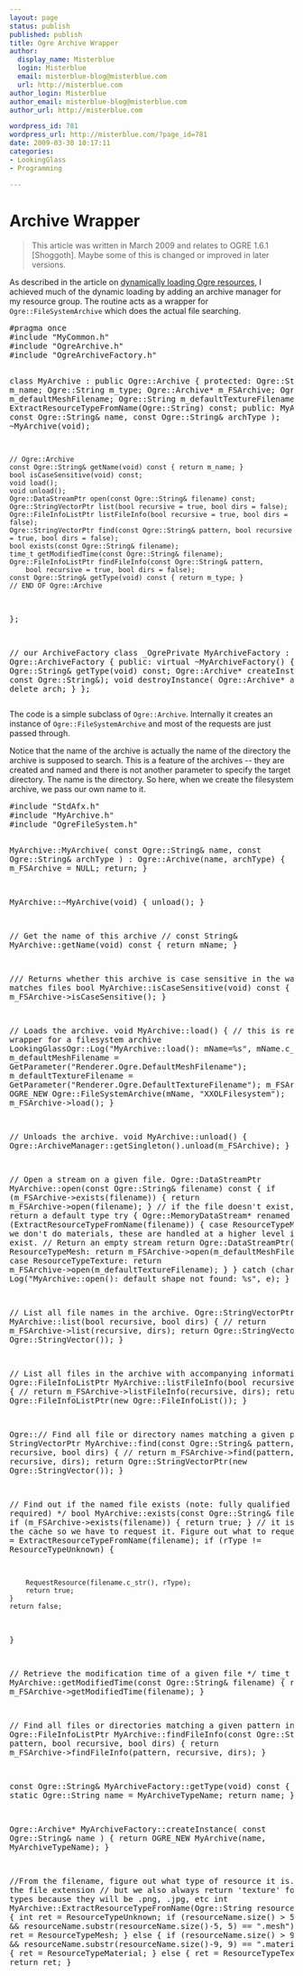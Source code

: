 ```yaml
---
layout: page
status: publish
published: publish
title: Ogre Archive Wrapper
author:
  display_name: Misterblue
  login: Misterblue
  email: misterblue-blog@misterblue.com
  url: http://misterblue.com
author_login: Misterblue
author_email: misterblue-blog@misterblue.com
author_url: http://misterblue.com

wordpress_id: 781
wordpress_url: http://misterblue.com/?page_id=781
date: 2009-03-30 10:17:11
categories:
- LookingGlass
- Programming

---
```

<h1>Archive Wrapper</h1>
<blockquote>
This article was written in March 2009 and relates to OGRE 1.6.1 [Shoggoth]. Maybe some of this is changed or improved in later versions. 
</blockquote>
<p>
As described in the article on <a href="/programming/dynamic-ogre-resources">dynamically loading Ogre resources</a>, I achieved much of the dynamic loading by adding an archive manager for my resource group. The routine acts as a wrapper for <code>Ogre::FileSystemArchive</code> which does the actual file searching.
</p>
<pre>
#pragma once
#include "MyCommon.h"
#include "OgreArchive.h"
#include "OgreArchiveFactory.h"

class MyArchive : public Ogre::Archive {
protected:
    Ogre::String m_name;
    Ogre::String m_type;
    Ogre::Archive* m_FSArchive;
    Ogre::String m_defaultMeshFilename;
    Ogre::String m_defaultTextureFilename;
    int ExtractResourceTypeFromName(Ogre::String) const;
public:
    MyArchive( const Ogre::String& name, const Ogre::String& archType );
    ~MyArchive(void);

    // Ogre::Archive
    const Ogre::String& getName(void) const { return m_name; }
    bool isCaseSensitive(void) const;
    void load();
    void unload();
    Ogre::DataStreamPtr open(const Ogre::String& filename) const;
    Ogre::StringVectorPtr list(bool recursive = true, bool dirs = false);
    Ogre::FileInfoListPtr listFileInfo(bool recursive = true, bool dirs = false);
    Ogre::StringVectorPtr find(const Ogre::String& pattern, bool recursive = true, bool dirs = false);
    bool exists(const Ogre::String& filename);
    time_t getModifiedTime(const Ogre::String& filename);
    Ogre::FileInfoListPtr findFileInfo(const Ogre::String& pattern,
        bool recursive = true, bool dirs = false);
    const Ogre::String& getType(void) const { return m_type; }
    // END OF Ogre::Archive
};

// our ArchiveFactory
class _OgrePrivate MyArchiveFactory : public Ogre::ArchiveFactory {
public:
    virtual ~MyArchiveFactory() {}
    const Ogre::String& getType(void) const;
    Ogre::Archive* createInstance( const Ogre::String&);
    void destroyInstance( Ogre::Archive* arch) { delete arch; }
};
</pre>
<p>
The code is a simple subclass of <code>Ogre::Archive</code>. Internally it creates an instance of <code>Ogre::FileSystemArchive</code> and most of the requests are just passed through.
</p>
<p>
Notice that the name of the archive is actually the name of the directory the archive is supposed to search. This is a feature of the archives -- they are created and named and there is not another parameter to specify the target directory. The name is the directory. So here, when we create the filesystem archive, we pass our own name to it.
</p>
<pre>
#include "StdAfx.h"
#include "MyArchive.h"
#include "OgreFileSystem.h"

MyArchive::MyArchive( const Ogre::String& name, const Ogre::String& archType )
            : Ogre::Archive(name, archType) {
    m_FSArchive = NULL;
    return;
}

MyArchive::~MyArchive(void) {
    unload();
}

// Get the name of this archive
// const String& MyArchive::getName(void) const { return mName; }

/// Returns whether this archive is case sensitive in the way it matches files
bool MyArchive::isCaseSensitive(void) const {
    return m_FSArchive->isCaseSensitive();
}

// Loads the archive.
void MyArchive::load() {
    // this is really a wrapper for a filesystem archive
    LookingGlassOgr::Log("MyArchive::load(): mName=%s", mName.c_str());
    m_defaultMeshFilename = GetParameter("Renderer.Ogre.DefaultMeshFilename");
    m_defaultTextureFilename = GetParameter("Renderer.Ogre.DefaultTextureFilename");
    m_FSArchive = OGRE_NEW Ogre::FileSystemArchive(mName, "XXOLFilesystem");
    m_FSArchive->load();
}

// Unloads the archive.
void MyArchive::unload() {
    Ogre::ArchiveManager::getSingleton().unload(m_FSArchive);
}

// Open a stream on a given file.
Ogre::DataStreamPtr MyArchive::open(const Ogre::String& filename) const {
    if (m_FSArchive->exists(filename)) {
        return m_FSArchive->open(filename);
    }
    // if the file doesn't exist, just return a default type
    try {
        Ogre::MemoryDataStream* renamed = 0;
        switch (ExtractResourceTypeFromName(filename)) {
            case ResourceTypeMaterial:
                // we don't do materials, these are handled at a higher level if they don't exist.
                // Return an empty stream
                return Ogre::DataStreamPtr();
            case ResourceTypeMesh:
                return m_FSArchive->open(m_defaultMeshFilename);
            case ResourceTypeTexture:
                return m_FSArchive->open(m_defaultTextureFilename);
        }
    }
    catch (char* e) {
        Log("MyArchive::open(): default shape not found: %s", e);
    }
}

// List all file names in the archive.
Ogre::StringVectorPtr MyArchive::list(bool recursive, bool dirs) {
    // return m_FSArchive->list(recursive, dirs);
    return Ogre::StringVectorPtr(new Ogre::StringVector());
}

// List all files in the archive with accompanying information.
Ogre::FileInfoListPtr MyArchive::listFileInfo(bool recursive, bool dirs) {
    // return m_FSArchive->listFileInfo(recursive, dirs);
    return Ogre::FileInfoListPtr(new Ogre::FileInfoList());
}

Ogre::// Find all file or directory names matching a given pattern
StringVectorPtr MyArchive::find(const Ogre::String& pattern, bool recursive, bool dirs) {
    // return m_FSArchive->find(pattern, recursive, dirs);
    return Ogre::StringVectorPtr(new Ogre::StringVector());
}

// Find out if the named file exists (note: fully qualified filename required) */
bool MyArchive::exists(const Ogre::String& filename) {
    if (m_FSArchive->exists(filename)) {
        return true;
    }
    // it isn't in the cache so we have to request it. Figure out what to request
    int rType = ExtractResourceTypeFromName(filename);
    if (rType != ResourceTypeUnknown) {

        RequestResource(filename.c_str(), rType);
        return true;
    }
    return false;
}

// Retrieve the modification time of a given file */
time_t MyArchive::getModifiedTime(const Ogre::String& filename) {
    return m_FSArchive->getModifiedTime(filename);
}

// Find all files or directories matching a given pattern in this
Ogre::FileInfoListPtr MyArchive::findFileInfo(const Ogre::String& pattern,
              bool recursive, bool dirs) {
    return m_FSArchive->findFileInfo(pattern, recursive, dirs);
}

const Ogre::String& MyArchiveFactory::getType(void) const {
    static Ogre::String name = MyArchiveTypeName;
    return name;
}

Ogre::Archive* MyArchiveFactory::createInstance( const Ogre::String& name ) {
    return OGRE_NEW MyArchive(name, MyArchiveTypeName);
}

//From the filename, figure out what type of resource it is. We use the file extension
// but we also always return 'texture' for unknown types because they will be .png, .jpg, etc
int MyArchive::ExtractResourceTypeFromName(Ogre::String resourceName) const {
    int ret = ResourceTypeUnknown;
    if (resourceName.size() > 5
            && resourceName.substr(resourceName.size()-5, 5) == ".mesh") {
        ret = ResourceTypeMesh;
    }
    else {
        if (resourceName.size() > 9
                && resourceName.substr(resourceName.size()-9, 9) == ".material") {
            ret = ResourceTypeMaterial;
        }
        else {
            ret = ResourceTypeTexture;
        }
    }
    return ret;
}
</pre>

